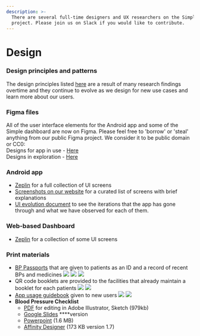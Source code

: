 ```yaml
---
description: >-
  There are several full-time designers and UX researchers on the Simple
  project. Please join us on Slack if you would like to contribute.
---
```


# Design

### Design principles and patterns

The design principles listed [here](https://docs.google.com/document/d/1SOfxi4KZZ0QuyJV6Wv6A6fCjRjza9DlaBb-_wg2WON8/edit#bookmark=kix.lm0fs2d9h01n) are a result of many research findings overtime and they continue to evolve as we design for new use cases and learn more about our users.

### Figma files

All of the user interface elements for the Android app and some of the Simple dashboard are now on Figma. Please feel free to 'borrow' or 'steal' anything from our public Figma project. We consider it to be public domain or CC0:  
Designs for app in use - [Here](https://www.figma.com/file/vmZlmlFSCOrEYzTMkqsNB8/Simple-Production?node-id=2206%3A155)  
Designs in exploration - [Here](%20https://www.figma.com/file/kONxBLSXwcQDnV7ya4hIXA/Simple%28Exploration%29?node-id=3686%3A36070%20)

### Android app

* [Zeplin](https://scene.zeplin.io/project/5b9a49113dbe7958c1d3fde6) for a full collection of UI screens
* [Screenshots on our website](https://simple.org/screens) for a curated list of screens with brief explanations
* [UI evolution document](https://docs.google.com/document/d/1z-BCFZ7fpAUvAd55mIiPJBQBLQ9UusU-rrwmvhu0CMg/edit?usp=sharing) to see the iterations that the app has gone through and what we have observed for each of them.

### Web-based Dashboard

* [Zeplin](https://scene.zeplin.io/project/5ce85a735f66941e1fda8d5a) for a collection of some UI screens

### Print materials

* [BP Passports](https://www.dropbox.com/s/k95pspwvh8vikx4/BP%20Passport%20Punjabi%20v10%20%E2%80%94%20Sample.pdf?dl=0) that are given to patients as an ID and a record of recent BPs and medicines ![](../.gitbook/assets/img_20191204_173454_2.jpg) ![](../.gitbook/assets/img_20191204_173700_2.jpg) ![](../.gitbook/assets/img_20191204_173738_2.jpg) 
* QR code booklets are provided to the facilities that already maintain a booklet for each patients ![](../.gitbook/assets/qr_code_stickers.jpg) ![](../.gitbook/assets/sticker_peeled.jpg) 
* [App usage guidebook](https://drive.google.com/a/resolvetosavelives.org/file/d/1MM2dEpUBgE3EyZS9CrzuxgjHqIQa3eb1/view?usp=sharing) given to new users ![](../.gitbook/assets/front-cover2.jpg) ![](../.gitbook/assets/quick-guide2.jpg) 
* **Blood Pressure Checklist**
  * [PDF](https://drive.google.com/a/resolvetosavelives.org/file/d/10stzyT8OM3BxpeX2qAJLjhrGF6jkqu_C/view?usp=sharing) for editing in Adobe Illustrator, Sketch \(979kb\)
  * [Google Slides](https://docs.google.com/presentation/d/1xIZoc5J_ouOHqPZToDq1UIEwyWBO85rjIELM6QO1nes/edit?usp=sharing) ****version
  * [Powerpoint](https://www.dropbox.com/s/mxpxgtkw5l5uq9j/Blood-Pressure-Measurement-Checklist-012-CC0.pptx?dl=0) \(1.6 MB\) 
  * [Affinity Designer](https://www.dropbox.com/s/qdbv9jg6d6fe8r9/BP%20checklist%20illustration.afdesign?dl=0) \(173 KB version 1.7\)




